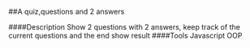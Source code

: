 
##A quiz,questions and 2 answers

####Description
Show 2 questions with 2 answers, keep track of the current questions and the end show result
####Tools
Javascript OOP
 

